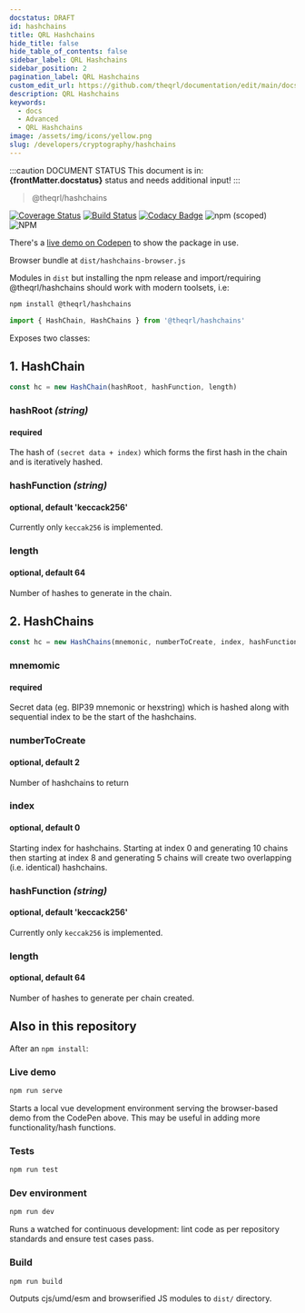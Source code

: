 ```yaml
---
docstatus: DRAFT
id: hashchains
title: QRL Hashchains
hide_title: false
hide_table_of_contents: false
sidebar_label: QRL Hashchains
sidebar_position: 2
pagination_label: QRL Hashchains
custom_edit_url: https://github.com/theqrl/documentation/edit/main/docs/
description: QRL Hashchains
keywords:
  - docs
  - Advanced
  - QRL Hashchains
image: /assets/img/icons/yellow.png
slug: /developers/cryptography/hashchains
---
```


:::caution DOCUMENT STATUS 
<span>This document is in: <b>{frontMatter.docstatus}</b> status and needs additional input!</span>
:::

 
> @theqrl/hashchains

[![Coverage Status](https://coveralls.io/repos/github/theQRL/hashchains/badge.svg?branch=main)](https://coveralls.io/github/theQRL/hashchains?branch=main) [![Build Status](https://www.travis-ci.com/theQRL/hashchains.svg?branch=main)](https://www.travis-ci.com/theQRL/hashchains) [![Codacy Badge](https://app.codacy.com/project/badge/Grade/ad5f3b6ad4124518be69351feb4a8957)](https://www.codacy.com/gh/theQRL/hashchains/dashboard?utm_source=github.com&utm_medium=referral&utm_content=theQRL/hashchains&utm_campaign=Badge_Grade)
 ![npm (scoped)](https://img.shields.io/npm/v/@theqrl/hashchains) ![NPM](https://img.shields.io/npm/l/@theqrl/hashchains)

There's a [live demo on Codepen](https://codepen.io/jplomas/live/187d9ff57e404c38a76373e39b796eb4) to show the package in use.

Browser bundle at `dist/hashchains-browser.js`

Modules in `dist` but installing the npm release and import/requiring @theqrl/hashchains should work with modern toolsets, i.e:

``` bash
npm install @theqrl/hashchains
```

``` javascript
import { HashChain, HashChains } from '@theqrl/hashchains'
```

Exposes two classes:

## 1. HashChain

``` javascript
const hc = new HashChain(hashRoot, hashFunction, length)
```

### hashRoot _(string)_

#### required

The hash of `(secret data + index)` which forms the first hash in the chain and is iteratively hashed.

### hashFunction _(string)_

#### optional, default 'keccack256'

Currently only `keccak256` is implemented.

### length

#### optional, default 64

Number of hashes to generate in the chain.

## 2. HashChains

``` javascript
const hc = new HashChains(mnemonic, numberToCreate, index, hashFunction, length)
```

### mnemomic

#### required

Secret data (eg. BIP39 mnemonic or hexstring) which is hashed along with sequential index to be the start of the hashchains.

### numberToCreate

#### optional, default 2

Number of hashchains to return

### index

#### optional, default 0

Starting index for hashchains.  Starting at index 0 and generating 10 chains then starting at index 8 and generating 5 chains will create two overlapping (i.e. identical) hashchains.

### hashFunction _(string)_

#### optional, default 'keccack256'

Currently only `keccak256` is implemented.

### length

#### optional, default 64

Number of hashes to generate per chain created.

## Also in this repository

After an `npm install`:
### Live demo

``` bash
npm run serve
```
Starts a local vue development environment serving the browser-based demo from the CodePen above.  This may be useful in adding more functionality/hash functions.

### Tests

``` bash
npm run test
```

### Dev environment

``` bash
npm run dev
```

Runs a watched for continuous development: lint code as per repository standards and ensure test cases pass.

### Build

``` bash
npm run build
```

Outputs cjs/umd/esm and browserified JS modules to `dist/` directory.